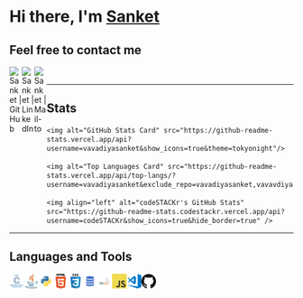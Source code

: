 # Hi there, I'm [Sanket][portfolio]

## Feel free to contact me

[<img align="left" alt="Sanket | GitHub" width="22px" src="https://cdn.jsdelivr.net/npm/simple-icons@v3/icons/github.svg" />][github]
[<img align="left" alt="Sanket | LinkedIn" width="22px" src="https://cdn.jsdelivr.net/npm/simple-icons@v3/icons/linkedin.svg" />][linkedin]
[<img align="left" alt="Sanket | Mail-to" width="22px" src="https://cdn.jsdelivr.net/npm/simple-icons@v3/icons/gmail.svg" />][email]

<br />

---

## Stats

    <img alt="GitHub Stats Card" src="https://github-readme-stats.vercel.app/api?username=vavadiyasanket&show_icons=true&theme=tokyonight"/>

    <img alt="Top Languages Card" src="https://github-readme-stats.vercel.app/api/top-langs/?username=vavadiyasanket&exclude_repo=vavadiyasanket,vavavdiyasanket.github.io&langs_count=10&layout=compact&theme=tokyonight"/>

    <img align="left" alt="codeSTACKr's GitHub Stats" src="https://github-readme-stats.codestackr.vercel.app/api?username=codeSTACKr&show_icons=true&hide_border=true" />

---

## Languages and Tools

[<img align="left" alt="Java" width="26px" src="https://raw.githubusercontent.com/github/explore/80688e429a7d4ef2fca1e82350fe8e3517d3494d/topics/c/c.png" />][compiler-design]

[<img align="left" alt="Java" width="26px" src="https://raw.githubusercontent.com/github/explore/80688e429a7d4ef2fca1e82350fe8e3517d3494d/topics/java/java.png" />][data-structures-and-algorithms]

[<img align="left" alt="jupiter-notebook" width="26px" src="https://raw.githubusercontent.com/github/explore/80688e429a7d4ef2fca1e82350fe8e3517d3494d/topics/python/python.png" />][image-classification]

[<img align="left" alt="HTML5" width="26px" src="https://raw.githubusercontent.com/github/explore/80688e429a7d4ef2fca1e82350fe8e3517d3494d/topics/html/html.png" />][onlinemusic]
[<img align="left" alt="CSS3" width="26px" src="https://raw.githubusercontent.com/github/explore/80688e429a7d4ef2fca1e82350fe8e3517d3494d/topics/css/css.png" />][onlinemusic]
[<img align="left" alt="SQL" width="26px" src="https://raw.githubusercontent.com/github/explore/80688e429a7d4ef2fca1e82350fe8e3517d3494d/topics/sql/sql.png" />][onlinemusic]
[<img align="left" alt="MySQL" width="26px" src="https://raw.githubusercontent.com/github/explore/80688e429a7d4ef2fca1e82350fe8e3517d3494d/topics/mysql/mysql.png" />][onlinemusic]

[<img align="left" alt="JavaScript" width="26px" src="https://raw.githubusercontent.com/github/explore/80688e429a7d4ef2fca1e82350fe8e3517d3494d/topics/javascript/javascript.png" />][color-game]

[<img align="left" alt="Visual Studio Code" width="26px" src="https://raw.githubusercontent.com/github/explore/80688e429a7d4ef2fca1e82350fe8e3517d3494d/topics/visual-studio-code/visual-studio-code.png" />][github]

[<img align="left" alt="GitHub" width="26px" src="https://raw.githubusercontent.com/github/explore/78df643247d429f6cc873026c0622819ad797942/topics/github/github.png" />][github]

[portfolio]: https://vavadiyasanket.github.io/
[github]: https://github.com/vavadiyasanket
[email]: mailto:vavadiyasanket249@gmail.com
[linkedin]: http://linkedin.com/in/vavadiya-sanket
[compiler-design]: https://github.com/vavadiyasanket/Compiler-Design
[data-structures-and-algorithms]: https://github.com/vavadiyasanket/Data-Structures-and-Algorithms
[image-classification]: https://github.com/vavadiyasanket/Image-Classification
[onlinemusic]: https://github.com/vavadiyasanket/OnlineMusic
[color-game]: https://github.com/vavadiyasanket/Color-Game